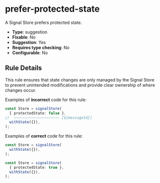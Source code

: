 # prefer-protected-state

A Signal Store prefers protected state.

- **Type**: suggestion
- **Fixable**: No
- **Suggestion**: Yes
- **Requires type checking**: No
- **Configurable**: No

<!-- Everything above this generated, do not edit -->
<!-- MANUAL-DOC:START -->

## Rule Details

This rule ensures that state changes are only managed by the Signal Store to prevent unintended modifications and provide clear ownership of where changes occur.

Examples of **incorrect** code for this rule:

<!-- prettier-ignore -->
```ts
const Store = signalStore(
  { protectedState: false },
//  ~~~~~~~~~~~~~~~~~~~~~ [${messageId}]
  withState({}),
);
```

Examples of **correct** code for this rule:

<!-- prettier-ignore -->
```ts
const Store = signalStore(
  withState({}),
);
```

<!-- prettier-ignore -->
```ts
const Store = signalStore(
  { protectedState: true },
  withState({}),
);
```
